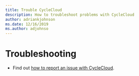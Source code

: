```yaml
---
title: Trouble CycleCloud
description: How to troubleshoot problems with CycleCloud
author: adriankjohnson
ms.date: 12/16/2019
ms.author: adjohnso
---
```


# Troubleshooting

* Find out [how to report an issue with CycleCloud](report-issues.md).
